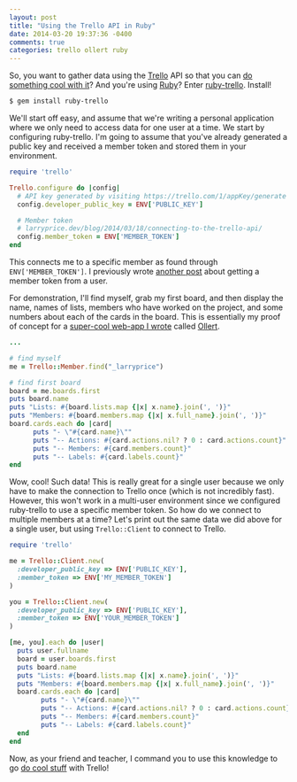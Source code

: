 ```yaml
---
layout: post
title: "Using the Trello API in Ruby"
date: 2014-03-20 19:37:36 -0400
comments: true
categories: trello ollert ruby
---
```


So, you want to gather data using the [Trello](//trello.com) API so that you can [do something cool with it][ollert]? And you're using [Ruby](//ruby-lang.org)? Enter [ruby-trello](//github.com/jeremytregunna/ruby-trello). Install!

```bash
$ gem install ruby-trello
```

We'll start off easy, and assume that we're writing a personal application where we only need to access data for one user at a time. We start by configuring ruby-trello. I'm going to assume that you've already generated a public key and received a member token and stored them in your environment.

```ruby global_config_test.rb
require 'trello'

Trello.configure do |config|
  # API key generated by visiting https://trello.com/1/appKey/generate
  config.developer_public_key = ENV['PUBLIC_KEY']

  # Member token
  # larryprice.dev/blog/2014/03/18/connecting-to-the-trello-api/
  config.member_token = ENV['MEMBER_TOKEN']
end
```

This connects me to a specific member as found through `ENV['MEMBER_TOKEN']`. I previously wrote [another post](/blog/2014/03/18/connecting-to-the-trello-api/) about getting a member token from a user.

For demonstration, I'll find myself, grab my first board, and then display the name, names of lists, members who have worked on the project, and some numbers about each of the cards in the board. This is essentially my proof of concept for a [super-cool web-app I wrote](/blog/2014/03/17/sep-startup-weekend-ollert/) called [Ollert][ollert].

```ruby global_config_test.rb
...

# find myself
me = Trello::Member.find("_larryprice")

# find first board
board = me.boards.first
puts board.name
puts "Lists: #{board.lists.map {|x| x.name}.join(', ')}"
puts "Members: #{board.members.map {|x| x.full_name}.join(', ')}"
board.cards.each do |card|
      puts "- \"#{card.name}\""
      puts "-- Actions: #{card.actions.nil? ? 0 : card.actions.count}"
      puts "-- Members: #{card.members.count}"
      puts "-- Labels: #{card.labels.count}"
end
```

Wow, cool! Such data! This is really great for a single user because we only have to make the connection to Trello once (which is not incredibly fast). However, this won't work in a multi-user environment since we configured ruby-trello to use a specific member token. So how do we connect to multiple members at a time? Let's print out the same data we did above for a single user, but using `Trello::Client` to connect to Trello.

```ruby client_test.rb
require 'trello'

me = Trello::Client.new(
  :developer_public_key => ENV['PUBLIC_KEY'],
  :member_token => ENV['MY_MEMBER_TOKEN']
)

you = Trello::Client.new(
  :developer_public_key => ENV['PUBLIC_KEY'],
  :member_token => ENV['YOUR_MEMBER_TOKEN']
)

[me, you].each do |user|
  puts user.fullname
  board = user.boards.first
  puts board.name
  puts "Lists: #{board.lists.map {|x| x.name}.join(', ')}"
  puts "Members: #{board.members.map {|x| x.full_name}.join(', ')}"
  board.cards.each do |card|
        puts "- \"#{card.name}\""
        puts "-- Actions: #{card.actions.nil? ? 0 : card.actions.count}"
        puts "-- Members: #{card.members.count}"
        puts "-- Labels: #{card.labels.count}"
  end
end
```

Now, as your friend and teacher, I command you to use this knowledge to go [do cool stuff][ollert] with Trello!

[ollert]: //ollert.herokuapp.com

